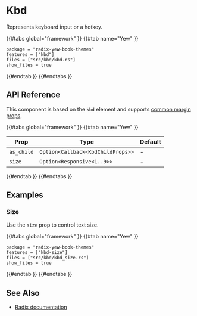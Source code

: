 # Kbd

Represents keyboard input or a hotkey.

{{#tabs global="framework" }}
{{#tab name="Yew" }}

```toml,trunk
package = "radix-yew-book-themes"
features = ["kbd"]
files = ["src/kbd/kbd.rs"]
show_files = true
```

{{#endtab }}
{{#endtabs }}

## API Reference

This component is based on the `kbd` element and supports [common margin props](../overview/layout.md#margin-props).

{{#tabs global="framework" }}
{{#tab name="Yew" }}

| Prop       | Type                              | Default |
| ---------- | --------------------------------- | ------- |
| `as_child` | `Option<Callback<KbdChildProps>>` | -       |
| `size`     | `Option<Responsive<1..9>>`        | -       |

{{#endtab }}
{{#endtabs }}

## Examples

### Size

Use the `size` prop to control text size.

{{#tabs global="framework" }}
{{#tab name="Yew" }}

```toml,trunk
package = "radix-yew-book-themes"
features = ["kbd-size"]
files = ["src/kbd/kbd_size.rs"]
show_files = true
```

{{#endtab }}
{{#endtabs }}

## See Also

-   [Radix documentation](https://www.radix-ui.com/themes/docs/components/kbd)

